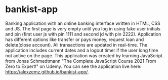 # bankist-app
Banking application with an online banking interface written in HTML, CSS and JS. The first page is very empty until you log in using fake user initials and pin (first user js with pin 1111 and second jd with pin 2222). Application has different options like transfer or pays money, request loan and delete(close account). All transactions are updated in real-time. The application includes current dates and a logout timer if the user long time not active on the page. This application was created by learning JavaScript from Jonas Schmedtmann "The Complete JavaScript Course 2021 From Zero to Expert!" on Udemy. You can see the application live here: https://alexzemz.github.io/bankist-app/.
